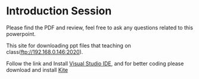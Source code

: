 # Introduction Session

Please find the PDF and review, feel free to ask any questions related to this powerpoint. 

This site for downloading ppt files that teaching on class(ftp://192.168.0.146:2020). 

Follow the link and Install [Visual Studio IDE](https://visualstudio.microsoft.com/vs/), and for better coding please download and install [Kite](https://kite.com)


